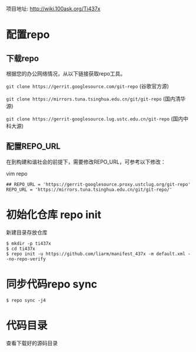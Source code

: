 
项目地址: http://wiki.100ask.org/Ti437x

# 配置repo

## 下载repo
根据您的办公网络情况，从以下链接获取repo工具。

`git clone https://gerrit.googlesource.com/git-repo` (谷歌官方源)

`git clone https://mirrors.tuna.tsinghua.edu.cn/git/git-repo` (国内清华源)

`git clone https://gerrit-googlesource.lug.ustc.edu.cn/git-repo` (国内中科大源)


## 配置REPO_URL
在到构建和谐社会的前提下，需要修改REPO_URL，可参考以下修改：

  vim repo

```
## REPO_URL = 'https://gerrit-googlesource.proxy.ustclug.org/git-repo'
REPO_URL = 'https://mirrors.tuna.tsinghua.edu.cn/git/git-repo/'
```

# 初始化仓库 repo init

新建目录存放仓库

```
$ mkdir -p ti437x
$ cd ti437x
$ repo init -u https://github.com/liarm/manifest_437x -m default.xml --no-repo-verify
```

# 同步代码repo sync

```
$ repo sync -j4

```
# 代码目录
查看下载好的源码目录

